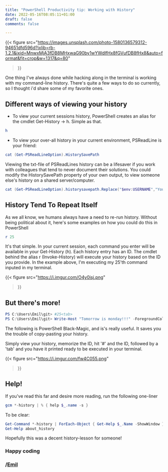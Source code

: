 ```yaml
--- 
title: "PowerShell Productivity tip: Working with History" 
date: 2022-05-16T08:05:11+01:00 
draft: false
comments: false

--- 
```




{{< figure
  src="https://images.unsplash.com/photo-1580136579312-94651dfd596d?ixlib=rb-1.2.1&ixid=MnwxMjA3fDB8MHxwaG90by1wYWdlfHx8fGVufDB8fHx8&auto=format&fit=crop&w=1317&q=80"
>}}


One thing I've always done while hacking along in the terminal is working with my command-line history. There's quite a few ways to do so currently, so I thought i'd share some of my favorite ones.

## Different ways of viewing your history
- To view your current sessions history, PowerShell creates an alias for the cmdlet Get-History -> h. Simple as that.
```powershell
h
```
- To view your over-all history in your current environment, PSReadLine is your friend: 
```powershell
cat (Get-PSReadLineOption).HistorySavePath
```
Viewing the txt-file of PSReadLines history can be a lifesaver if you work with colleagues that tend to never document their solutions. You could modify the HistorySavePath property of your own output, to view someone else's history on a shared server/computer.
```powershell
cat (Get-PSReadLineOption).historysavepath.Replace("$env:USERNAME","Your-Colleague-That-Did-Not-Docx-It")
```


## History Tend To Repeat Itself
As we all know, we humans always have a need to re-run history. Without being political about it, here's some examples on how you could do this in PowerShell

```powershell
r 25
```
It's that simple. In your current session, each command you enter will be available in your Get-History (h). Each history entry has an ID. The cmdlet behind the alias r (Invoke-History) will execute your history based on the ID you provide. In the example above, I'm executing my 25'th command inputed in my terminal.

{{< figure
  src="https://i.imgur.com/O4y0isj.png"
>}}

## But there's more!
```powershell
PS C:\Users\Emil\git> #25<tab>
PS C:\Users\Emil\git> Write-Host "Tomorrow is monday!!!" -ForegroundColor (Get-Random "Green","Yellow","Blue")
```
The following is PowerShell Black-Magic, and is's really useful. It saves you the trouble of copy-pasting your history.

Simply view your history, memorize the ID, hit '#' and the ID, followed by a 'tab' and you have it printed ready to be executed in your terminal.

{{< figure
  src="https://i.imgur.com/fw4C055.png"
>}}


## Help!
If you've read this far and desire more reading, run the following one-liner
```powershell
gcm *-history | % { help $_.name -s }
```
To be clear:
```powershell
Get-Command *-history | ForEach-Object { Get-Help $_.Name -ShowWindow }
Get-Help about_history
```
Hopefully this was a decent history-lesson for someone!

### Happy coding

### /[Emil](https://twitter.com/ehmiiz)
